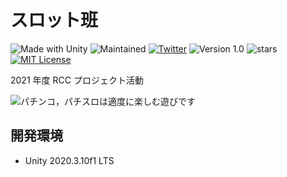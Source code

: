 # スロット班

![Made with Unity](https://img.shields.io/badge/Made%20with-Unity-57b9d3.svg?style=flat&logo=unity)
![Maintained](https://img.shields.io/badge/Maintained%3F-yes-green.svg)
[![Twitter](https://img.shields.io/badge/Twitter-@rits_rcc-blue?style=flat-square&logo=twitter)](https://twitter.com/rits_rcc)
![Version 1.0](https://img.shields.io/badge/version-1.0-yellow.svg)
![stars](https://img.shields.io/github/stars/Drunknow/SlotProject2021.svg)
[![MIT License](http://img.shields.io/badge/license-MIT-blue.svg?style=flat)](LICENSE)

2021 年度 RCC プロジェクト活動

![パチンコ，パチスロは適度に楽しむ遊びです](https://pbs.twimg.com/media/ERJXeUlU0AIhjlR.png)

## 開発環境

- Unity 2020.3.10f1 LTS
